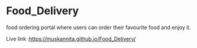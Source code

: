 # Food_Delivery
food ordering portal where users can order their favourite food and enjoy it.

Live link :https://muskannita.github.io/Food_Delivery/
